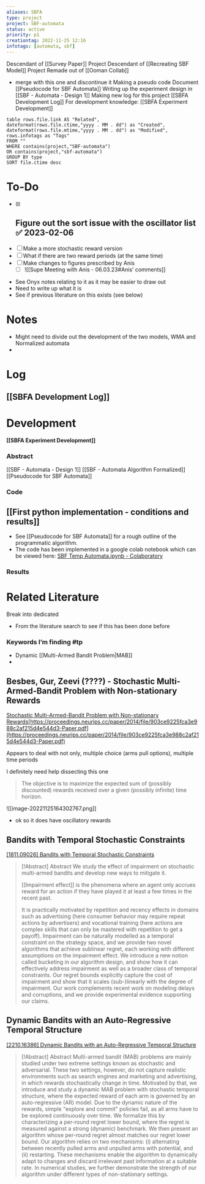```yaml
---
aliases: SBFA
type: project
project: SBF-automata
status: active
priority: p1
creationtag: 2022-11-25 12:16
infotags: [automata, sbf]
---
```


Descendant of [[Survey Paper]] Project
Descendant of [[Recreating SBF Model]] Project
Remade out of [[Ooman Collab]]
- merge with this one and discontinue it
Making a pseudo code Document [[Pseudocode for SBF Automata]]
Writing up the experiment design in [[SBF - Automata - Design 1]]
Making new log for this project [[SBFA Development Log]]
For development knowledge: [[SBFA Experiment Development]]


```dataview
table rows.file.link AS "Related",
dateformat(rows.file.ctime,"yyyy . MM . dd") as "Created",
dateformat(rows.file.mtime,"yyyy . MM . dd") as "Modified",
rows.infotags as "Tags"
FROM ""
WHERE contains(project,"SBF-automata")
OR contains(project,"sbf-automata")
GROUP BY type
SORT file.ctime desc 
```
# To-Do
- [x] Figure out the sort issue with the oscillator list ✅ 2023-02-06
	- 
- [ ] Make a more stochastic reward version
- [ ] What if there are two reward periods (at the same time)
- [ ] Make changes to figures prescribed by Anis
	- [ ] ![[Supe Meeting with Anis - 06.03.23#Anis’ comments]]
- See Onyx notes relating to it as it may be easier to draw out
- Need to write up what it is
- See if previous literature on this exists (see below)

# Notes
- Might need to divide out the development of the two models, WMA and Normalized automata
- 

# Log
## [[SBFA Development Log]]

# Development
**[[SBFA Experiment Development]]**

### Abstract
[[SBF - Automata - Design 1]]
[[SBF - Automata Algorithm Formalized]]
[[Pseudocode for SBF Automata]]


### Code
## [[First python implementation - conditions and results]]
- See [[Pseudocode for SBF Automata]] for a rough outline of the programmatic algorithm.
- The code has been implemented in a google colab notebook which can be viewed here: [SBF Temp Automata.ipynb - Colaboratory](https://colab.research.google.com/drive/1mC19lGwOrCA8cdEzlYdsuVc5lNUt6z8L?usp=sharing)

### Results


# Related Literature
Break into dedicated
- From the literature search to see if this has been done before

### Keywords I’m finding #tp
- Dynamic [[Multi-Armed Bandit Problem|MAB]]
- 



## Besbes, Gur, Zeevi (????) - Stochastic Multi-Armed-Bandit Problem with Non-stationary Rewards
[Stochastic Multi-Armed-Bandit Problem with Non-stationary Rewards](https://proceedings.neurips.cc/paper/2014/hash/903ce9225fca3e988c2af215d4e544d3-Abstract.html)[https://proceedings.neurips.cc/paper/2014/file/903ce9225fca3e988c2af215d4e544d3-Paper.pdf](https://proceedings.neurips.cc/paper/2014/file/903ce9225fca3e988c2af215d4e544d3-Paper.pdf)

Appears to deal with not only, multiple choice (arms pull options), multiple  time periods

I definitely need help dissecting this one


> The objective is to maximize the expected sum of (possibly discounted) rewards received over a given (possibly infinite) time horizon.

![[image-20221125164302767.png]]

- ok so it does have oscillatory rewards
## Bandits with Temporal Stochastic Constraints
[[1811.09026] Bandits with Temporal Stochastic Constraints](https://arxiv.org/abs/1811.09026)
> [!Abstract] Abstract
> We study the effect of impairment on stochastic multi-armed bandits and develop new ways to mitigate it.
> 
>  [[Impairment effect]] is the phenomena where an agent only accrues reward for an action if they have played it at least a few times in the recent past. 
>  
>  It is practically motivated by repetition and recency effects in domains such as advertising (here consumer behavior may require repeat actions by advertisers) and vocational training (here actions are complex skills that can only be mastered with repetition to get a payoff). Impairment can be naturally modelled as a temporal constraint on the strategy space, and we provide two novel algorithms that achieve sublinear regret, each working with different assumptions on the impairment effect. We introduce a new notion called bucketing in our algorithm design, and show how it can effectively address impairment as well as a broader class of temporal constraints. Our regret bounds explicitly capture the cost of impairment and show that it scales (sub-)linearly with the degree of impairment. Our work complements recent work on modeling delays and corruptions, and we provide experimental evidence supporting our claims.

## Dynamic Bandits with an Auto-Regressive Temporal Structure
[[2210.16386] Dynamic Bandits with an Auto-Regressive Temporal Structure](https://arxiv.org/abs/2210.16386)
> [!Abstract] Abstract
> Multi-armed bandit (MAB) problems are mainly studied under two extreme settings known as stochastic and adversarial. These two settings, however, do not capture realistic environments such as search engines and marketing and advertising, in which rewards stochastically change in time. Motivated by that, we introduce and study a dynamic MAB problem with stochastic temporal structure, where the expected reward of each arm is governed by an auto-regressive (AR) model. Due to the dynamic nature of the rewards, simple "explore and commit" policies fail, as all arms have to be explored continuously over time. We formalize this by characterizing a per-round regret lower bound, where the regret is measured against a strong (dynamic) benchmark. We then present an algorithm whose per-round regret almost matches our regret lower bound. Our algorithm relies on two mechanisms: (i) alternating between recently pulled arms and unpulled arms with potential, and (ii) restarting. These mechanisms enable the algorithm to dynamically adapt to changes and discard irrelevant past information at a suitable rate. In numerical studies, we further demonstrate the strength of our algorithm under different types of non-stationary settings.